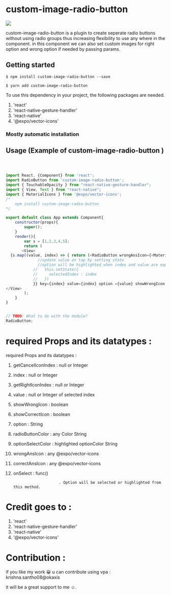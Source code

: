 # custom-image-radio-button

![](https://i.imgur.com/a6t7dsT.gif)

custom-image-radio-button is a plugin to create seperate radio buttons without using radio groups thus increasing flexibility to use any where in the component. in this component we can also set custom images for right option and wrong option if needed by passing params. 

## Getting started

`$ npm install custom-image-radio-button --save`

`$ yarn add custom-image-radio-button`

To use this dependency in your project, the following packages are needed. 
1. 'react'
2. 'react-native-gesture-handler'
3. 'react-native'
4. '@expo/vector-icons'

### Mostly automatic installation


## Usage (Example of custom-image-radio-button )
```javascript



import React, {Component} from 'react';
import RadioButton from 'custom-image-radio-button';
import { TouchableOpacity } from "react-native-gesture-handler";
import { View, Text } from "react-native";
import { MaterialIcons } from '@expo/vector-icons';
/*
    npm install custom-image-radio-button
*/

export default class App extends Component{
    constructor(props){
        super();
    }
    render(){
        var s = [1,2,3,4,5];
        return (
       <View>
  {s.map((value, index) => { return (<RadioButton wrongAnsIcon={<MaterialIcons name="cancel" size={15}  color={'red'} />} getCancelIconIndex={0} getRightIconIndex={1} correctAnsIcon={<MaterialIcons name="cancel" size={15}  color={'green'} />} optionSelectColor={'yellow'} radioButtonColor={'green'}  index={this.state.selectedIndex} onSelect={()=>{
              //update value on tap by setting state
              //option will be highlighted when index and value are equal
            //   this.setState({
            //     selectedIndex : index
            //   })
            }} key={index} value={index} option ={value} showWrongIcon ={true} showCorrectIcon={true} getRightIconIndex={1}/>)})}
</View>
        );
    }
}


// TODO: What to do with the module?
RadioButton;
```

# required Props and its datatypes :

required Props and its datatypes :

1.  getCancelIconIndex  : null or Integer

2.  index               : null or Integer

3.  getRightIconIndex   : null or Integer

4.  value               : null or Integer of selected index

5.  showWrongIcon       : boolean

6.  showCorrectIcon     : boolean

7.  option              : String 

8.  radioButtonColor    : any Color String

9.  optionSelectColor   : highlighted optionColor String

10. wrongAnsIcon        : any @expo/vector-icons

11. correctAnsIcon      : any @expo/vector-icons

12. onSelect            : func() 

                            . Option will be selected or highlighted from this method.


# Credit goes to : 

1. 'react'
2. 'react-native-gesture-handler'
3. 'react-native'
4. '@expo/vector-icons'

# Contribution :

if you like my work 😀 u can contribute using
vpa : krishna.santho08@okaxis

it will be a great support to me ☺.


